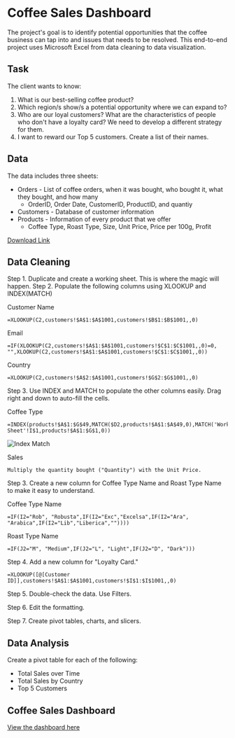 # Coffee Sales Dashboard

The project's goal is to identify potential opportunities that the coffee business can tap into and issues that needs to be resolved. This end-to-end project uses Microsoft Excel from data cleaning to data visualization.

## Task 

The client wants to know:
1. What is our best-selling coffee product?
2. Which region/s show/s a potential opportunity where we can expand to? 
3. Who are our loyal customers? What are the characteristics of people who don't have a loyalty card? We need to develop a different strategy for them.
4. I want to reward our Top 5 customers. Create a list of their names.

## Data

The data includes three sheets:
- Orders - List of coffee orders, when it was bought, who bought it, what they bought, and how many
  - OrderID, Order Date, CustomerID, ProductID, and quantiy
- Customers - Database of customer information
- Products - Information of every product that we offer
  - Coffee Type, Roast Type, Size, Unit Price, Price per 100g, Profit

[Download Link](https://github.com/jbqabellera/Coffee-Sales-Excel-Project/blob/a7f2cf9734e18270d71041b7568d404912d9509b/Coffee%20Sales%20Dashboard.xlsx)
 
## Data Cleaning

Step 1. Duplicate and create a working sheet. This is where the magic will happen.
Step 2. Populate the following columns using XLOOKUP and INDEX(MATCH)

  Customer Name
  ```
  =XLOOKUP(C2,customers!$A$1:$A$1001,customers!$B$1:$B$1001,,0)
  ```

  Email
  ```
  =IF(XLOOKUP(C2,customers!$A$1:$A$1001,customers!$C$1:$C$1001,,0)=0, "",XLOOKUP(C2,customers!$A$1:$A$1001,customers!$C$1:$C$1001,,0))
  ```

Country
```
=XLOOKUP(C2,customers!$A$2:$A$1001,customers!$G$2:$G$1001,,0)
```

Step 3. Use INDEX and MATCH to populate the other columns easily. Drag right and down to auto-fill the cells.

Coffee Type
```
=INDEX(products!$A$1:$G$49,MATCH($D2,products!$A$1:$A$49,0),MATCH('Working Sheet'!I$1,products!$A$1:$G$1,0))
```

![Index Match](https://github.com/jbqabellera/coffee_excel/blob/d917f1f9a544d6a34eab0e2427e8813d94f9801b/Coffee%20GIF.gif)

Sales
```
Multiply the quantity bought ("Quantity") with the Unit Price.
```
Step 3. Create a new column for Coffee Type Name and Roast Type Name to make it easy to understand.

Coffee Type Name
```
=IF(I2="Rob", "Robusta",IF(I2="Exc","Excelsa",IF(I2="Ara", "Arabica",IF(I2="Lib","Liberica",""))))
```

Roast Type Name
```
=IF(J2="M", "Medium",IF(J2="L", "Light",IF(J2="D", "Dark")))
```

Step 4. Add a new column for "Loyalty Card."

```
=XLOOKUP([@[Customer ID]],customers!$A$1:$A$1001,customers!$I$1:$I$1001,,0)
```

Step 5. Double-check the data. Use Filters.

Step 6. Edit the formatting.

Step 7. Create pivot tables, charts, and slicers.

## Data Analysis


Create a pivot table for each of the following:
- Total Sales over Time
- Total Sales by Country
- Top 5 Customers

## Coffee Sales Dashboard

[View the dashboard here](https://1drv.ms/x/c/492367e7aa5d37f3/IQPVE3CJsANqQJb3XG5i-BE6Ae_SZSk9Cbub5wTtysH2WIA)

